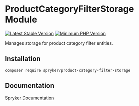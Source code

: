 # ProductCategoryFilterStorage Module
[![Latest Stable Version](https://poser.pugx.org/spryker/product-category-filter-storage/v/stable.svg)](https://packagist.org/packages/spryker/product-category-filter-storage)
[![Minimum PHP Version](https://img.shields.io/badge/php-%3E%3D%208.2-8892BF.svg)](https://php.net/)

Manages storage for product category filter entities.

## Installation

```
composer require spryker/product-category-filter-storage
```

## Documentation

[Spryker Documentation](https://docs.spryker.com)
